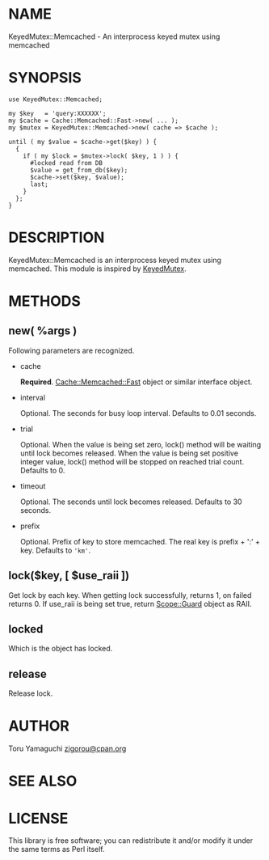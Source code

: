 # NAME

KeyedMutex::Memcached - An interprocess keyed mutex using memcached

# SYNOPSIS

    use KeyedMutex::Memcached;

    my $key   = 'query:XXXXXX';
    my $cache = Cache::Memcached::Fast->new( ... );
    my $mutex = KeyedMutex::Memcached->new( cache => $cache );

    until ( my $value = $cache->get($key) ) {
      {
        if ( my $lock = $mutex->lock( $key, 1 ) ) {
          #locked read from DB
          $value = get_from_db($key);
          $cache->set($key, $value);
          last;
        }
      };
    }

# DESCRIPTION

KeyedMutex::Memcached is an interprocess keyed mutex using memcached.
This module is inspired by [KeyedMutex](https://metacpan.org/pod/KeyedMutex).

# METHODS

## new( %args )

Following parameters are recognized.

- cache

    **Required**. [Cache::Memcached::Fast](https://metacpan.org/pod/Cache::Memcached::Fast) object or similar interface object.

- interval

    Optional. The seconds for busy loop interval. Defaults to 0.01 seconds.

- trial

    Optional. When the value is being set zero, lock() method will be waiting until lock becomes released.
    When the value is being set positive integer value, lock() method will be stopped on reached trial count.
    Defaults to 0.

- timeout

    Optional. The seconds until lock becomes released. Defaults to 30 seconds.

- prefix

    Optional. Prefix of key to store memcached. The real key is prefix + ':' + key. Defaults to `'km'`.

## lock($key, \[ $use\_raii \])

Get lock by each key. When getting lock successfully, returns 1, on failed returns 0.
If use\_raii is being set true, return [Scope::Guard](https://metacpan.org/pod/Scope::Guard) object as RAII.

## locked

Which is the object has locked.

## release

Release lock.

# AUTHOR

Toru Yamaguchi <zigorou@cpan.org>

# SEE ALSO

# LICENSE

This library is free software; you can redistribute it and/or modify
it under the same terms as Perl itself.
